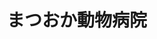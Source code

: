 ---
title: まつおか動物病院
description: 最新の獣医療を取り入れながら地域の中核拠点となるべく日々診療に奮闘しています。16列ヘリカルCTがあります。整形・軟部外科、腫瘍科、循環器科、皮膚科に力を入れています。
city: 和泉市
info:
  director: 松岡 聰
  animals: 犬、猫
  staff: 獣医師7名、看護師8名（パート2名含む）
  features: ●やるときはやる ●無駄なことはしない ●人にも動物にも負担を少なく
  open: 1997年
  facility: 16列CT、超⾳波、レントゲン
contact:
  address: 〒599-0204　大阪府阪南市鳥取423-3
  tel: 072-472-6532
  fax: 072-472-6537
recruit:
  recruiting: true
  message: 大阪府の南端で1.5次病院を目指し日夜診療に励んでいます。手術・セミナー参加積極的にできます。総合診療を行なっておりますが、特に整形・軟部外科、腫瘍科、循環器科に力を入れています。
  salary: 25万円〜（経験者応相談）
  welfare: 社会保険完備
  date: May 13, 2020 10:03 AM
  option: セミナー補助あり
  allowance: 通勤⼿当
  holiday: 週休2日
  bonus: 賞与あり
---